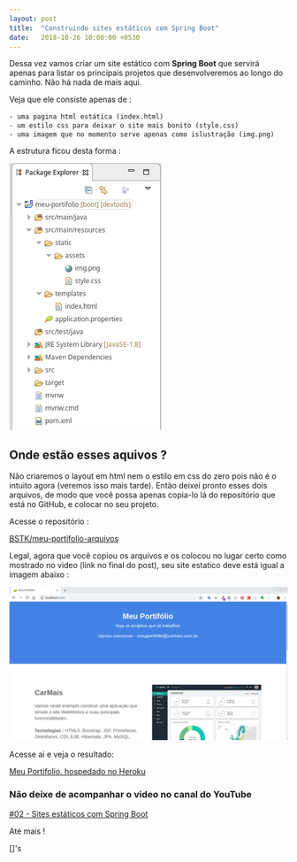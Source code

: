 ```yaml
---
layout: post
title:  "Construindo sites estáticos com Spring Boot"
date:   2018-10-26 10:00:00 +0530
---
```


Dessa vez vamos criar um site estático com **Spring Boot** que servirá apenas para listar os principais projetos que desenvolveremos ao longo do caminho. Não há nada de mais aqui.

Veja que ele consiste apenas de :

    - uma pagina html estática (index.html)
    - um estilo css para deixar o site mais bonito (style.css)
    - uma imagem que no momento serve apenas como islustração (img.png)

A estrutura ficou desta forma :

![estrutura-do-projeto](https://raw.githubusercontent.com/BSTK/bstk.github.io/master/asserts/img/estrutura-do-projeto.png)

## Onde estão esses aquivos ?

Não criaremos o layout em html nem o estilo em css do zero pois não é o intuito agora (veremos isso mais tarde).
Então deixei pronto esses dois arquivos, de modo que você possa apenas copia-lo lá do repositório que está no GitHub, e colocar no seu projeto.

Acesse o repositório :

[BSTK/meu-portifolio-arquivos](https://github.com/BSTK/meu-portifolio-arquivos)


Legal, agora que você copiou os arquivos e os colocou no lugar certo como mostrado no video (link no final do post), seu site estatico deve está igual a imagem abaixo :

![meu-protifolio-localhost](https://raw.githubusercontent.com/BSTK/bstk.github.io/master/asserts/img/meu-protifolio-localhost.png)




Acesse ai e veja o resultado:

[Meu Portifolio, hospedado no Heroku](https://meu-portifolio.herokuapp.com/)


### Não deixe de acompanhar o video no canal do YouTube

[#02 - Sites estáticos com Spring Boot](https://youtu.be/ZyAjyX89wDc)

Até mais !

[]'s